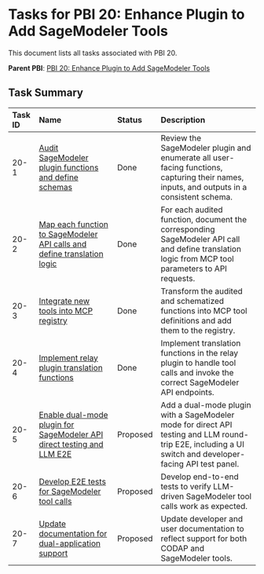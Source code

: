# Tasks for PBI 20: Enhance Plugin to Add SageModeler Tools

This document lists all tasks associated with PBI 20.

**Parent PBI**: [PBI 20: Enhance Plugin to Add SageModeler Tools](./prd.md)

## Task Summary

| Task ID | Name | Status | Description |
| :------ | :--- | :----- | :---------- |
| 20-1 | [Audit SageModeler plugin functions and define schemas](./20-1.md) | Done | Review the SageModeler plugin and enumerate all user-facing functions, capturing their names, inputs, and outputs in a consistent schema. |
| 20-2 | [Map each function to SageModeler API calls and define translation logic](./20-2.md) | Done | For each audited function, document the corresponding SageModeler API call and define translation logic from MCP tool parameters to API requests. |
| 20-3 | [Integrate new tools into MCP registry](./20-3.md) | Done | Transform the audited and schematized functions into MCP tool definitions and add them to the registry. |
| 20-4 | [Implement relay plugin translation functions](./20-4.md) | Done | Implement translation functions in the relay plugin to handle tool calls and invoke the correct SageModeler API endpoints. |
| 20-5 | [Enable dual-mode plugin for SageModeler API direct testing and LLM E2E](./20-5.md) | Proposed | Add a dual-mode plugin with a SageModeler mode for direct API testing and LLM round-trip E2E, including a UI switch and developer-facing API test panel. |
| 20-6 | [Develop E2E tests for SageModeler tool calls](./20-6.md) | Proposed | Develop end-to-end tests to verify LLM-driven SageModeler tool calls work as expected. |
| 20-7 | [Update documentation for dual-application support](./20-7.md) | Proposed | Update developer and user documentation to reflect support for both CODAP and SageModeler tools. | 